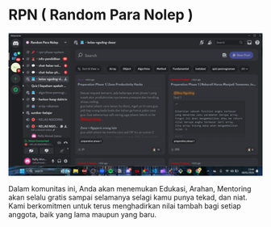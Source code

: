 <h1 style="align:center">RPN ( Random Para Nolep )</h1>

![alt text](https://github.com/cometoodev/Belajar-Ngoding/blob/main/src/discord.png?raw=true)

Dalam komunitas ini, Anda akan menemukan Edukasi, Arahan, Mentoring akan selalu gratis sampai selamanya selagi kamu punya tekad, dan niat. Kami berkomitmen untuk terus menghadirkan nilai tambah bagi setiap anggota, baik yang lama maupun yang baru.

